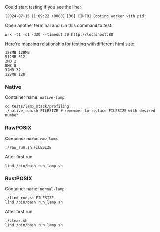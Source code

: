 Could start testing if you see the line: 

```
[2024-07-15 11:09:22 +0000] [30] [INFO] Booting worker with pid: 
```

Open another terminal and run this command to test:

```
wrk -t1 -c1 -d30 --timeout 30 http://localhost:80
```

Here're mapping relationship for testing with different html size:

```
128MB 128MB
512MB 512
2MB 2
8MB 8
32MB 32
128MB 128
```

### Native

Container name: `native-lamp`

```
cd tests/lamp_stack/profiling
./native_run.sh FILESIZE # remember to replace FILESIZE with desired number
```


### RawPOSIX

Container name: `raw-lamp`

```
./raw_run.sh FILESIZE
```

After first run

```
lind /bin/bash run_lamp.sh
```

### RustPOSIX

Container name: `normal-lamp`

```
./lind_run.sh FILESIZE
lind /bin/bash run_lamp.sh
```

After first run

```
./clear.sh
lind /bin/bash run_lamp.sh
```

